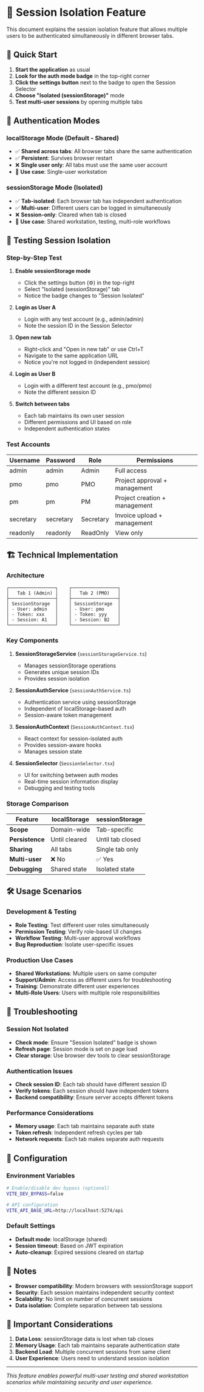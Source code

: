 # 🔐 Session Isolation Feature

This document explains the session isolation feature that allows multiple users to be authenticated simultaneously in different browser tabs.

## 🚀 Quick Start

1. **Start the application** as usual
2. **Look for the auth mode badge** in the top-right corner
3. **Click the settings button** next to the badge to open the Session Selector
4. **Choose "Isolated (sessionStorage)"** mode
5. **Test multi-user sessions** by opening multiple tabs

## 🔄 Authentication Modes

### localStorage Mode (Default - Shared)
- ✅ **Shared across tabs**: All browser tabs share the same authentication
- ✅ **Persistent**: Survives browser restart
- ❌ **Single user only**: All tabs must use the same user account
- 🎯 **Use case**: Single-user workstation

### sessionStorage Mode (Isolated)
- ✅ **Tab-isolated**: Each browser tab has independent authentication
- ✅ **Multi-user**: Different users can be logged in simultaneously
- ❌ **Session-only**: Cleared when tab is closed
- 🎯 **Use case**: Shared workstation, testing, multi-role workflows

## 🧪 Testing Session Isolation

### Step-by-Step Test

1. **Enable sessionStorage mode**
   - Click the settings button (⚙️) in the top-right
   - Select "Isolated (sessionStorage)" tab
   - Notice the badge changes to "Session Isolated"

2. **Login as User A**
   - Login with any test account (e.g., admin/admin)
   - Note the session ID in the Session Selector

3. **Open new tab**
   - Right-click and "Open in new tab" or use Ctrl+T
   - Navigate to the same application URL
   - Notice you're not logged in (independent session)

4. **Login as User B**
   - Login with a different test account (e.g., pmo/pmo)
   - Note the different session ID

5. **Switch between tabs**
   - Each tab maintains its own user session
   - Different permissions and UI based on role
   - Independent authentication states

### Test Accounts

| Username | Password | Role | Permissions |
|----------|----------|------|-------------|
| admin | admin | Admin | Full access |
| pmo | pmo | PMO | Project approval + management |
| pm | pm | PM | Project creation + management |
| secretary | secretary | Secretary | Invoice upload + management |
| readonly | readonly | ReadOnly | View only |

## 🏗️ Technical Implementation

### Architecture

```
┌─────────────────┐    ┌─────────────────┐
│   Tab 1 (Admin) │    │   Tab 2 (PMO)   │
├─────────────────┤    ├─────────────────┤
│ SessionStorage  │    │ SessionStorage  │
│ - User: admin   │    │ - User: pmo     │
│ - Token: xxx    │    │ - Token: yyy    │
│ - Session: A1   │    │ - Session: B2   │
└─────────────────┘    └─────────────────┘
```

### Key Components

1. **SessionStorageService** (`sessionStorageService.ts`)
   - Manages sessionStorage operations
   - Generates unique session IDs
   - Provides session isolation

2. **SessionAuthService** (`sessionAuthService.ts`)
   - Authentication service using sessionStorage
   - Independent of localStorage-based auth
   - Session-aware token management

3. **SessionAuthContext** (`SessionAuthContext.tsx`)
   - React context for session-isolated auth
   - Provides session-aware hooks
   - Manages session state

4. **SessionSelector** (`SessionSelector.tsx`)
   - UI for switching between auth modes
   - Real-time session information display
   - Debugging and testing tools

### Storage Comparison

| Feature | localStorage | sessionStorage |
|---------|--------------|----------------|
| **Scope** | Domain-wide | Tab-specific |
| **Persistence** | Until cleared | Until tab closed |
| **Sharing** | All tabs | Single tab only |
| **Multi-user** | ❌ No | ✅ Yes |
| **Debugging** | Shared state | Isolated state |

## 🛠️ Usage Scenarios

### Development & Testing
- **Role Testing**: Test different user roles simultaneously
- **Permission Testing**: Verify role-based UI changes
- **Workflow Testing**: Multi-user approval workflows
- **Bug Reproduction**: Isolate user-specific issues

### Production Use Cases
- **Shared Workstations**: Multiple users on same computer
- **Support/Admin**: Access as different users for troubleshooting
- **Training**: Demonstrate different user experiences
- **Multi-Role Users**: Users with multiple role responsibilities

## 🐛 Troubleshooting

### Session Not Isolated
- **Check mode**: Ensure "Session Isolated" badge is shown
- **Refresh page**: Session mode is set on page load
- **Clear storage**: Use browser dev tools to clear sessionStorage

### Authentication Issues
- **Check session ID**: Each tab should have different session ID
- **Verify tokens**: Each session should have independent tokens
- **Backend compatibility**: Ensure server accepts different tokens

### Performance Considerations
- **Memory usage**: Each tab maintains separate auth state
- **Token refresh**: Independent refresh cycles per tab
- **Network requests**: Each tab makes separate auth requests

## 🔧 Configuration

### Environment Variables
```bash
# Enable/disable dev bypass (optional)
VITE_DEV_BYPASS=false

# API configuration
VITE_API_BASE_URL=http://localhost:5274/api
```

### Default Settings
- **Default mode**: localStorage (shared)
- **Session timeout**: Based on JWT expiration
- **Auto-cleanup**: Expired sessions cleared on startup

## 📝 Notes

- **Browser compatibility**: Modern browsers with sessionStorage support
- **Security**: Each session maintains independent security context
- **Scalability**: No limit on number of concurrent sessions
- **Data isolation**: Complete separation between tab sessions

## 🚨 Important Considerations

1. **Data Loss**: sessionStorage data is lost when tab closes
2. **Memory Usage**: Each tab maintains separate authentication state
3. **Backend Load**: Multiple concurrent sessions from same client
4. **User Experience**: Users need to understand session isolation

---

*This feature enables powerful multi-user testing and shared workstation scenarios while maintaining security and user experience.*
